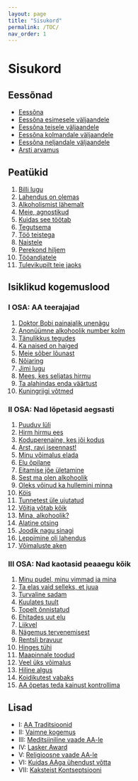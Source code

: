 ```yaml
---
layout: page
title: "Sisukord"
permalink: /TOC/
nav_order: 1
---
```


# Sisukord

## Eessõnad

- [Eessõna](../front_matter/eessonad/)
- [Eessõna esimesele väljaandele](../front_matter/eessonad/#eessõna-esimesele-väljaandele)
- [Eessõna teisele väljaandele](../front_matter/eessonad/#eessõna-teisele-väljaandele)
- [Eessõna kolmandale väljaandele](../front_matter/eessonad/#eessõna-kolmandale-väljaandele) 
- [Eessõna neljandale väljaandele](../front_matter/eessonad/#eessõna-neljandale-väljaandele)
- [Arsti arvamus](../front_matter/arsti_arvamus/)

## Peatükid

1. [Billi lugu](../peatykid/billi-lugu/)
2. [Lahendus on olemas](../peatykid/lahendus-on-olemas/)
3. [Alkoholismist lähemalt](../peatykid/alkoholismist-lahemalt/)
4. [Meie, agnostikud](../peatykid/meie-agnostikud/)
5. [Kuidas see töötab](../peatykid/kuidas-see-toimib/)
6. [Tegutsema](../peatykid/tegutsema/)
7. [Töö teistega](../peatykid/too-teistega/)
8. [Naistele](../peatykid/naistele/)
9. [Perekond hiljem](../peatykid/perekond-hiljem/)
10. [Tööandjatele](../peatykid/tooandjatele/)
11. [Tulevikupilt teie jaoks](../peatykid/tulevikupilt-teie-jaoks/)

## Isiklikud kogemuslood

### I OSA: AA teerajajad

1. [Doktor Bobi painajalik unenägu](../kogemuslood/i-osa/doktor-bobi-painajalik-unenagu/)
2. [Anonüümne alkohoolik number kolm](../kogemuslood/i-osa/anonuumne-alkohoolik-number-kolm/)
3. [Tänulikkus tegudes](../kogemuslood/i-osa/tanulikkus-tegudes/)
4. [Ka naised on haiged](../kogemuslood/i-osa/ka-naised-on-haiged/)
5. [Meie sõber lõunast](../kogemuslood/i-osa/meie-sober-lounast/)
6. [Nõiaring](../kogemuslood/i-osa/noiaring/)
7. [Jimi lugu](../kogemuslood/i-osa/jimi-lugu/)
8. [Mees, kes seljatas hirmu](../kogemuslood/i-osa/mees-kes-seljatas-hirmu/)
9. [Ta alahindas enda väärtust](../kogemuslood/i-osa/ta-alahindas-enda-vaartust/)
10. [Kuningriigi võtmed](../kogemuslood/i-osa/kuningriigi-votmed/)

### II OSA: Nad lõpetasid aegsasti

1. [Puuduv lüli](../kogemuslood/ii-osa/puuduv-luli/)
2. [Hirm hirmu ees](../kogemuslood/ii-osa/hirm-hirmu-ees/)
3. [Koduperenaine, kes jõi kodus](../kogemuslood/ii-osa/koduperenaine-kes-joi-kodus/)
4. [Arst, ravi iseennast!](../kogemuslood/ii-osa/arst-ravi-iseennast/)
5. [Minu võimalus elada](../kogemuslood/ii-osa/minu-voimalus-elada/)
6. [Elu õpilane](../kogemuslood/ii-osa/elu-opilane/)
7. [Eitamise jõe ületamine](../kogemuslood/ii-osa/eitamise-joe-uletamine/)
8. [Sest ma olen alkohoolik](../kogemuslood/ii-osa/sest-ma-olen-alkohoolik/)
9. [Oleks võinud ka hullemini minna](../kogemuslood/ii-osa/oleks-voinud-ka-hullemini-minna/)
10. [Köis](../kogemuslood/ii-osa/kois/)
11. [Tunnetest üle ujutatud](../kogemuslood/ii-osa/tunnetest-ule-ujutatud/)
12. [Võitja võtab kõik](../kogemuslood/ii-osa/voitja-votab-koik/)
13. [Mina, alkohoolik?](../kogemuslood/ii-osa/mina-alkohoolik/)
14. [Alatine otsing](../kogemuslood/ii-osa/alatine-otsing/)
15. [Joodik nagu sinagi](../kogemuslood/ii-osa/joodik-nagu-sinagi/)
16. [Leppimine oli lahendus](../kogemuslood/ii-osa/leppimine-oli-lahendus/)
17. [Võimaluste aken](../kogemuslood/ii-osa/voimaluste-aken/)

### III OSA: Nad kaotasid peaaegu kõik

1. [Minu pudel, minu vimmad ja mina](../kogemuslood/iii-osa/minu-pudel-minu-vimmad-ja-mina/)
2. [Ta elas vaid selleks, et juua](../kogemuslood/iii-osa/ta-elas-vaid-selleks-et-juua/)
3. [Turvaline sadam](../kogemuslood/iii-osa/turvaline-sadam/)
4. [Kuulates tuult](../kogemuslood/iii-osa/kuulates-tuult/)
5. [Topelt õnnistatud](../kogemuslood/iii-osa/topelt-onnistatud/)
6. [Ehitades uut elu](../kogemuslood/iii-osa/ehitades-uut-elu/)
7. [Liikvel](../kogemuslood/iii-osa/liikvel/)
8. [Nägemus tervenemisest](../kogemuslood/iii-osa/nagemus-tervenemisest/)
9. [Rentsli bravuur](../kogemuslood/iii-osa/rentsli-bravuur/)
10. [Hinges tühi](../kogemuslood/iii-osa/hinges-tuhi/)
11. [Maapinnale toodud](../kogemuslood/iii-osa/maapinnale-toodud/)
12. [Veel üks võimalus](../kogemuslood/iii-osa/veel-uks-voimalus/)
13. [Hiline algus](../kogemuslood/iii-osa/hiline-algus/)
14. [Koidikutest vabaks](../kogemuslood/iii-osa/koidikutest-vabaks/)
15. [AA õpetas teda kainust kontrollima](../kogemuslood/iii-osa/aa-opetas-teda-kainust-kontrollima/)

## Lisad

- I: [AA Traditsioonid](../lisad/lisad/#i-aa-traditsioonid)
- II: [Vaimne kogemus](../lisad/lisad/#ii-vaimne-kogemus)
- III: [Meditsiiniline vaade AA-le](../lisad/lisad/#iii-meditsiiniline-vaade-aa-le)
- IV: [Lasker Award](../lisad/lisad/#iv-lasker-award)
- V: [Religioosne vaade AA-le](../lisad/lisad/#v-religioosne-vaade-aa-le)
- VI: [Kuidas AAga ühendust võtta](../lisad/lisad/#vi-kuidas-aaga-ühendust-võtta)
- VII: [Kaksteist Kontseptsiooni](../lisad/lisad/#vii-kaksteist-kontseptsiooni)
